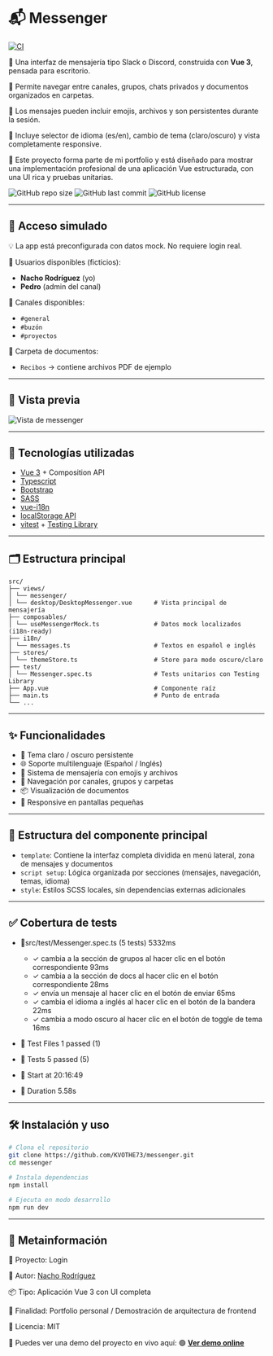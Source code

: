 # 📬 Messenger

[![CI](https://github.com/KVOTHE73/messenger/actions/workflows/ci.yml/badge.svg)](https://github.com/KVOTHE73/messenger/actions/workflows/ci.yml)

🔶 Una interfaz de mensajería tipo Slack o Discord, construida con **Vue 3**, pensada para escritorio.

🔶 Permite navegar entre canales, grupos, chats privados y documentos organizados en carpetas.

🔶 Los mensajes pueden incluir emojis, archivos y son persistentes durante la sesión.

🔶 Incluye selector de idioma (es/en), cambio de tema (claro/oscuro) y vista completamente responsive.

🔶 Este proyecto forma parte de mi portfolio y está diseñado para mostrar una implementación profesional de una aplicación Vue estructurada, con una UI rica y pruebas unitarias.

![GitHub repo size](https://img.shields.io/github/repo-size/KVOTHE73/messenger)
![GitHub last commit](https://img.shields.io/github/last-commit/KVOTHE73/messenger)
![GitHub license](https://img.shields.io/github/license/KVOTHE73/messenger)

---

## 🔐 Acceso simulado

💡 La app está preconfigurada con datos mock. No requiere login real.

🔹 Usuarios disponibles (ficticios):

- **Nacho Rodríguez** (yo)
- **Pedro** (admin del canal)

🔹 Canales disponibles:

- `#general`
- `#buzón`
- `#proyectos`

🔹 Carpeta de documentos:

- `Recibos` → contiene archivos PDF de ejemplo

---

## 📸 Vista previa

![Vista de messenger](./public/messengerPreview.png)

---

## 🚀 Tecnologías utilizadas

- [Vue 3](https://vuejs.org/) + Composition API
- [Typescript](https://www.typescriptlang.org/)
- [Bootstrap](https://getbootstrap.com/)
- [SASS](https://sass-lang.com/)
- [vue-i18n](https://github.com/intlify/vue-i18n-next)
- [localStorage API](https://developer.mozilla.org/en-US/docs/Web/API/Window/localStorage)
- [vitest](https://vitest.dev/) + [Testing Library](https://testing-library.com/docs/vue-testing-library/intro)

---

## 🗂️ Estructura principal

```
src/
├── views/
│ └── messenger/
│ └── desktop/DesktopMessenger.vue      # Vista principal de mensajería
├── composables/
│ └── useMessengerMock.ts               # Datos mock localizados (i18n-ready)
├── i18n/
│ └── messages.ts                       # Textos en español e inglés
├── stores/
│ └── themeStore.ts                     # Store para modo oscuro/claro
├── test/
│ └── Messenger.spec.ts                 # Tests unitarios con Testing Library
├── App.vue                             # Componente raíz
├── main.ts                             # Punto de entrada
└── ...
```

---

## ✨ Funcionalidades

- 🎨 Tema claro / oscuro persistente
- 🌐 Soporte multilenguaje (Español / Inglés)
- 💬 Sistema de mensajería con emojis y archivos
- 📁 Navegación por canales, grupos y carpetas
- 📦 Visualización de documentos
- 📱 Responsive en pantallas pequeñas

---

## 🧩 Estructura del componente principal

- `template`: Contiene la interfaz completa dividida en menú lateral, zona de mensajes y documentos
- `script setup`: Lógica organizada por secciones (mensajes, navegación, temas, idioma)
- `style`: Estilos SCSS locales, sin dependencias externas adicionales

---

## ✅ Cobertura de tests

- 🔹src/test/Messenger.spec.ts (5 tests) 5332ms

  - ✓ cambia a la sección de grupos al hacer clic en el botón correspondiente 93ms
  - ✓ cambia a la sección de docs al hacer clic en el botón correspondiente 28ms
  - ✓ envía un mensaje al hacer clic en el botón de enviar 65ms
  - ✓ cambia el idioma a inglés al hacer clic en el botón de la bandera 22ms
  - ✓ cambia a modo oscuro al hacer clic en el botón de toggle de tema 16ms

- 🔹 Test Files 1 passed (1)
- 🔹 Tests 5 passed (5)
- 🔹 Start at 20:16:49
- 🧪 Duration 5.58s

---

## 🛠️ Instalación y uso

```bash
# Clona el repositorio
git clone https://github.com/KVOTHE73/messenger.git
cd messenger

# Instala dependencias
npm install

# Ejecuta en modo desarrollo
npm run dev
```

---

## 📅 Metainformación

📁 Proyecto: Login

🧠 Autor: [Nacho Rodríguez](https://www.nacho-rodriguez.com)

📦 Tipo: Aplicación Vue 3 con UI completa

🎯 Finalidad: Portfolio personal / Demostración de arquitectura de frontend

🔗 Licencia: MIT

📣 Puedes ver una demo del proyecto en vivo aquí:
🟢 **[Ver demo online](https://kvothe73.github.io/messenger)**
